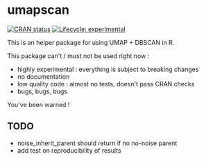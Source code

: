 # umapscan

[![CRAN status](https://www.r-pkg.org/badges/version-ago/umapscan)](https://cran.r-project.org/package=umapscan)
[![Lifecycle: experimental](https://img.shields.io/badge/lifecycle-experimental-orange.svg)](https://www.tidyverse.org/lifecycle/#experimental)
<!-- [![Travis build status](https://travis-ci.org/juba/rainette.svg?branch=master)](https://travis-ci.org/juba/rainette) -->

This is an helper package for using UMAP + DBSCAN in R.

This package can't / must not be used right now :

- highly experimental : everything is subject to breaking changes
- no documentation
- low quality code : almost no tests, doesn't pass CRAN checks
- bugs, bugs, bugs

You've been warned !



## TODO

- noise_inherit_parent should return <Noise> if no no-noise parent
- add test on reproducibility of results
